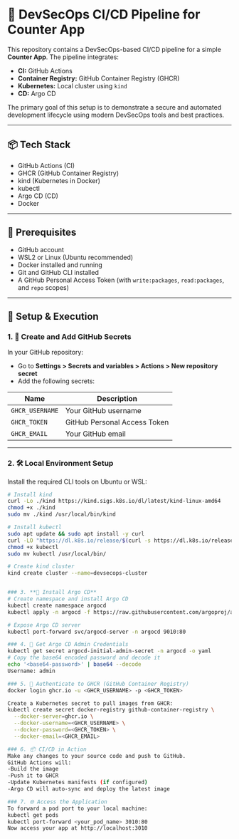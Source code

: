 # 🚀 DevSecOps CI/CD Pipeline for Counter App

This repository contains a DevSecOps-based CI/CD pipeline for a simple **Counter App**. The pipeline integrates:

- **CI:** GitHub Actions
- **Container Registry:** GitHub Container Registry (GHCR)
- **Kubernetes:** Local cluster using `kind`
- **CD:** Argo CD

The primary goal of this setup is to demonstrate a secure and automated development lifecycle using modern DevSecOps tools and best practices.

---

## 📦 Tech Stack

- GitHub Actions (CI)
- GHCR (GitHub Container Registry)
- kind (Kubernetes in Docker)
- kubectl
- Argo CD (CD)
- Docker

---

## 🔐 Prerequisites

- GitHub account
- WSL2 or Linux (Ubuntu recommended)
- Docker installed and running
- Git and GitHub CLI installed
- A GitHub Personal Access Token (with `write:packages`, `read:packages`, and `repo` scopes)

---

## 🚀 Setup & Execution

### 1. 🔑 Create and Add GitHub Secrets

In your GitHub repository:

- Go to **Settings > Secrets and variables > Actions > New repository secret**
- Add the following secrets:

| Name                     | Description                              |
|--------------------------|------------------------------------------|
| `GHCR_USERNAME`          | Your GitHub username                     |
| `GHCR_TOKEN`             | GitHub Personal Access Token             |
| `GHCR_EMAIL`             | Your GitHub email                        |

---

### 2. 🛠️ Local Environment Setup

Install the required CLI tools on Ubuntu or WSL:

```bash
# Install kind
curl -Lo ./kind https://kind.sigs.k8s.io/dl/latest/kind-linux-amd64
chmod +x ./kind
sudo mv ./kind /usr/local/bin/kind

# Install kubectl
sudo apt update && sudo apt install -y curl
curl -LO "https://dl.k8s.io/release/$(curl -s https://dl.k8s.io/release/stable.txt)/bin/linux/amd64/kubectl"
chmod +x kubectl
sudo mv kubectl /usr/local/bin/

# Create kind cluster
kind create cluster --name=devsecops-cluster


### 3. **🚀 Install Argo CD**
# Create namespace and install Argo CD
kubectl create namespace argocd
kubectl apply -n argocd -f https://raw.githubusercontent.com/argoproj/argo-cd/stable/manifests/install.yaml

# Expose Argo CD server
kubectl port-forward svc/argocd-server -n argocd 9010:80

### 4. 🔐 Get Argo CD Admin Credentials
kubectl get secret argocd-initial-admin-secret -n argocd -o yaml
# Copy the base64 encoded password and decode it
echo '<base64-password>' | base64 --decode
Username: admin

### 5. 🐳 Authenticate to GHCR (GitHub Container Registry)
docker login ghcr.io -u <GHCR_USERNAME> -p <GHCR_TOKEN>

Create a Kubernetes secret to pull images from GHCR:
kubectl create secret docker-registry github-container-registry \
  --docker-server=ghcr.io \
  --docker-username=<GHCR_USERNAME> \
  --docker-password=<GHCR_TOKEN> \
  --docker-email=<GHCR_EMAIL>

### 6. 📦 CI/CD in Action
Make any changes to your source code and push to GitHub.
GitHub Actions will:
-Build the image
-Push it to GHCR
-Update Kubernetes manifests (if configured)
-Argo CD will auto-sync and deploy the latest image

### 7. 🌐 Access the Application
To forward a pod port to your local machine:
kubectl get pods
kubectl port-forward <your_pod_name> 3010:80
Now access your app at http://localhost:3010
